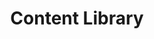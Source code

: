 ---
title: Content Library
redirect_to: https://docs.google.com/spreadsheets/d/1FS9AP4f6n7Z0ykTT_VYrNywRJ473o-wpixFZIQQ9Ilo/edit#gid=10004520
redirect_from: 
  - /ContentLibrary
  - /contentlibrary
  - /ContentLib
---